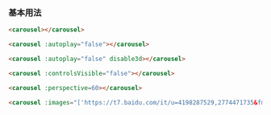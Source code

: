 ### 基本用法

``` html
<carousel></carousel>
```


``` html
<carousel :autoplay="false"></carousel>
```

``` html
<carousel :autoplay="false" disable3d></carousel>
```

``` html
<carousel :controlsVisible="false"></carousel>
```


``` html
<carousel :perspective=60></carousel>
```

``` html
<carousel :images="['https://t7.baidu.com/it/u=4198287529,2774471735&fm=193&f=GIF','https://t7.baidu.com/it/u=1956604245,3662848045&fm=193&f=GIF', 'https://t7.baidu.com/it/u=2529476510,3041785782&fm=193&f=GIF']"></carousel>
```

